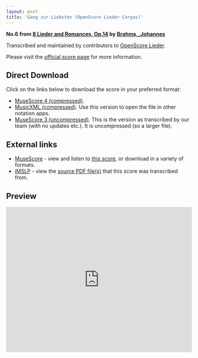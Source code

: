 ```yaml
---
layout: post
title: 'Gang zur Liebsten (OpenScore Lieder Corpus)'
---
```


__No.6 from [8 Lieder and Romances, Op.14](https://fourscoreandmore.org/openscore/lieder/Brahms,_Johannes/8_Lieder_and_Romances,_Op.14/) by [Brahms,_Johannes](https://fourscoreandmore.org/openscore/lieder/Brahms,_Johannes)__

Transcribed and maintained by contributors to [OpenScore Lieder].

Please visit the [official score page] for more information.

[official score page]: https://musescore.com/openscore-lieder-corpus/scores/5098666
[OpenScore Lieder]: https://musescore.com/openscore-lieder-corpus

## Direct Download

Click on the links below to download the score in your preferred format:
- [MuseScore 4 (compressed)](https://fourscoreandmore.org/openscore/lieder/Brahms,_Johannes/8_Lieder_and_Romances,_Op.14/6_Gang_zur_Liebsten.mscz).
- [MusicXML (compressed)](https://fourscoreandmore.org/openscore/lieder/Brahms,_Johannes/8_Lieder_and_Romances,_Op.14/6_Gang_zur_Liebsten.mxl). Use this version to open the file in other notation apps.
- [MuseScore 3 (uncompressed)](https://raw.githubusercontent.com/OpenScore/Lieder/refs/heads/main/scores/Brahms,_Johannes/8_Lieder_and_Romances,_Op.14/6_Gang_zur_Liebsten/lc5098666.mscx). This is the version as transcribed by our team (with no updates etc.). It is uncompressed (so a larger file).

## External links

- [MuseScore] - view and listen to [this score][MuseScore], or download in a variety of formats.
- [IMSLP] - view the [source PDF file(s)][IMSLP] that this score was transcribed from.

[MuseScore]: https://musescore.com/score/5098666
[IMSLP]: https://imslp.org/wiki/Special:ReverseLookup/97693

## Preview

<iframe width="100%" height="394" src="https://musescore.com/openscore-lieder-corpus/scores/5098666/embed" frameborder="0" allowfullscreen allow="autoplay; fullscreen"></iframe>
